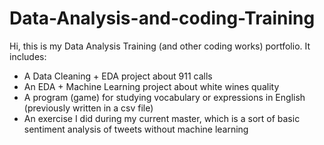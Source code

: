# Data-Analysis-and-coding-Training
Hi, this is my Data Analysis Training (and other coding works) portfolio. 
It includes:
- A Data Cleaning + EDA project about 911 calls
- An EDA + Machine Learning project about white wines quality
- A program (game) for studying vocabulary or expressions in English (previously written in a csv file)
- An exercise I did during my current master, which is a sort of basic sentiment analysis of tweets without machine learning

